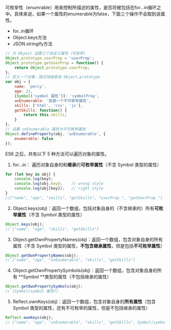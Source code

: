 可枚举性（enumrable）用来控制所描述的属性，是否将被包括在for...in循环之中。具体来说，如果一个属性的enumerable为false，下面三个操作不会取到该属性。
* for..in循环
* Object.keys方法
* JSON.stringify方法

```js
// 为 Object 设置三个自定义属性（可枚举）
Object.prototype.userProp = 'userProp';
Object.prototype.getUserProp = function() {
    return Object.prototype.userProp;
};
// 定义一个对象，隐式地继承自 Object.prototype
var obj = {
    name: 'percy',
    age: 21,
    [Symbol('symbol 属性')]: 'symbolProp',
    unEnumerable: '我是一个不可枚举属性',
    skills: ['html', 'css', 'js'],
    getSkills: function() {
        return this.skills;
    }
};
// 设置 unEnumerable 属性为不可枚举属性
Object.defineProperty(obj, 'unEnumerable', {
    enumerable: false
});
```
ES6 之后，共有以下 5 种方法可以遍历对象的属性。

1. for…in： 遍历对象自身的和**继承**的**可枚举属性**（不含 Symbol 类型的属性）
```js
for (let key in obj) {
    console.log(key);
    console.log(obj.key);    // wrong style
    console.log(obj[key]);   // right style
}
//["name", "age", "skills", "getSkills", "userProp ", "getUserProp "]
```

2. Object.keys(obj)：返回一个数组，包括对象自身的（不含继承的）所有**可枚举属性**（不含 Symbol 类型的属性）
```js
Object.keys(obj);  
// ["name", "age", "skills", "getSkills"]
```
3. Object.getOwnPropertyNames(obj)：返回一个数组，包含对象自身的所有属性（不含 Symbol 类型的属性，**不包含继承属性**，但是包括**不可枚举属性**）
```js
Object.getOwnPropertyNames(obj);
// ["name", "age", "unEnumerable", "skills", "getSkills"]
```
4. Object.getOwnPropertySymbols(obj)：返回一个数组，包含对象自身的所有 **Symbol **类型的属性（不包括继承的属性）
```js
Object.getOwnPropertySymbols(obj);
// [Symbol(symbol 属性)]
```
5. Reflect.ownKeys(obj)：返回一个数组，包含对象自身的**所有属性**（包含 Symbol 类型的属性，还有不可枚举的属性，但是不包括继承的属性）
```js
Reflect.ownKeys(obj);
// ["name", "age", "unEnumerable", "skills", "getSkills", Symbol(symbol 属性)]
```

